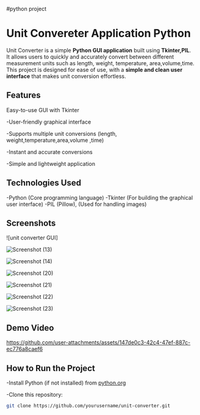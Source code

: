 #python project

# Unit Convereter Application Python

Unit Converter is a simple **Python GUI application** built using **Tkinter,PIL**.  
It allows users to quickly and accurately convert between different measurement units such as length, weight, temperature, area,volume,time.
This project is designed for ease of use, with a **simple and clean user interface** that makes unit conversion effortless.



## Features

Easy-to-use GUI with Tkinter

 -User-friendly graphical interface 

 -Supports multiple unit conversions (length, weight,temperature,area,volume ,time) 

 -Instant and accurate conversions
 
-Simple and lightweight application  



## Technologies Used

-Python (Core programming language)
-Tkinter (For building the graphical user interface) 
-PIL (Pillow), (Used for handling images)



## Screenshots

![unit converter GUI]

![Screenshot (13)](https://github.com/user-attachments/assets/38596822-f9c5-4c02-bd7e-37942c49b657)



![Screenshot (14)](https://github.com/user-attachments/assets/55b8e5bd-f438-4cfb-b7ab-e7fcaa415f4f)



![Screenshot (20)](https://github.com/user-attachments/assets/28a9df20-c6bf-4ec1-b3f2-f3cdcb88587d)



![Screenshot (21)](https://github.com/user-attachments/assets/2dc54236-fcd7-4d33-a4fb-0031c9641944)



![Screenshot (22)](https://github.com/user-attachments/assets/d9c33c5a-c5bf-478e-aeca-1c6d5f75b9ee)



![Screenshot (23)](https://github.com/user-attachments/assets/d63c2061-f0ec-45f5-b7c9-dd22600f2498)



## Demo Video


https://github.com/user-attachments/assets/147de0c3-42c4-47ef-887c-ec776a8caef6


##  How to Run the Project 

-Install Python (if not installed) from [python.org](https://www.python.org/downloads/) 

-Clone this repository:  
   ```bash
   git clone https://github.com/yourusername/unit-converter.git













